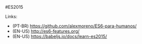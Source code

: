 #ES2015

Links:
- (PT-BR) https://github.com/alexmoreno/ES6-para-humanos/
- (EN-US) http://es6-features.org/
- (EN-US) https://babeljs.io/docs/learn-es2015/
